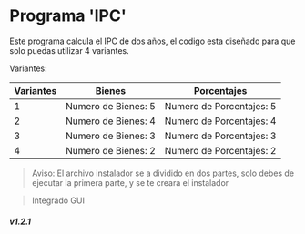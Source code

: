 # Programa 'IPC'
Este programa calcula el IPC de dos años, el codigo esta diseñado para que solo puedas utilizar 4 variantes.

Variantes:

Variantes | Bienes | Porcentajes
-|-------|--------------------------------------
 1| Numero de Bienes: 5 | Numero de Porcentajes: 5
 2| Numero de Bienes: 4 | Numero de Porcentajes: 4
 3| Numero de Bienes: 3 | Numero de Porcentajes: 3
 4| Numero de Bienes: 2 | Numero de Porcentajes: 2

> Aviso: El archivo instalador se a dividido en dos partes, solo debes de ejecutar la primera parte, y se te creara el instalador

> Integrado GUI

##### v1.2.1 
